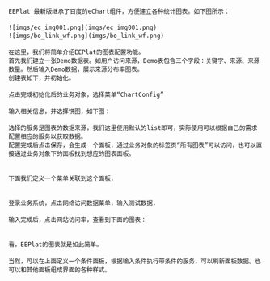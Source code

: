 	EEPlat 最新版继承了百度的eChart组件，方便建立各种统计图表。如下图所示：
	
	![imgs/ec_img001.png](imgs/ec_img001.png)
	![imgs/bo_link_wf.png](imgs/bo_link_wf.png)
	
	在这里，我们将简单介绍EEPlat的图表配置功能。
	首先我们建立一张Demo数据表。如用户访问来源，Demo表包含三个字段：关键字、来源、来源数量。然后输入Demo数据，展示来源分布率图表。
	创建表如下，并初始化。

	点击完成初始化后的业务对象，选择菜单“ChartConfig”

	输入相关信息，并选择饼图，如下图：

	选择的服务是图表的数据来源，我们这里使用默认的list即可，实际使用可以根据自己的需求配置相应的服务以获取数据。
	配置完成后点击保存，会生成一个面板，通过业务对象的标签页“所有图表”可以访问，也可以直接通过业务对象下的面板找到想应的图表面板。


	下面我们定义一个菜单关联到这个面板，


	登录业务系统，点击网络访问数据菜单，输入测试数据，

	输入完成后，点击网站访问率，查看到下面的图表：

	
	看，EEPlat的图表就是如此简单。

	当然，可以在上面定义一个条件面板，根据输入条件执行带条件的服务，可以刷新面板数据。也可以和其他面板组成界面的各种样式。
